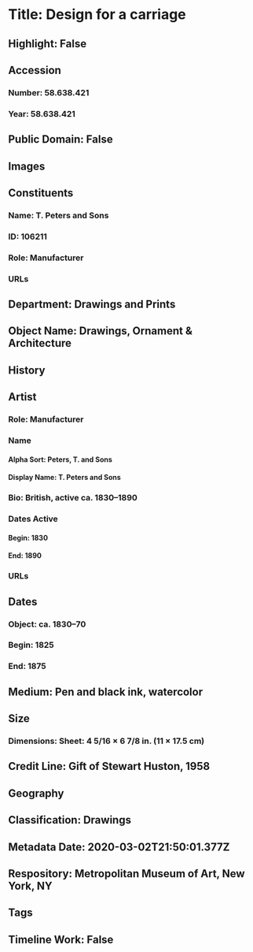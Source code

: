 # Title: Design for a carriage
## Highlight: False
## Accession
### Number: 58.638.421
### Year: 58.638.421
## Public Domain: False
## Images
## Constituents
### Name: T. Peters and Sons
### ID: 106211
### Role: Manufacturer
### URLs
## Department: Drawings and Prints
## Object Name: Drawings, Ornament & Architecture
## History
## Artist
### Role: Manufacturer
### Name
#### Alpha Sort: Peters, T. and Sons
#### Display Name: T. Peters and Sons
### Bio: British, active ca. 1830–1890
### Dates Active
#### Begin: 1830
#### End: 1890
### URLs
## Dates
### Object: ca. 1830–70
### Begin: 1825
### End: 1875
## Medium: Pen and black ink, watercolor
## Size
### Dimensions: Sheet: 4 5/16 × 6 7/8 in. (11 × 17.5 cm)
## Credit Line: Gift of Stewart Huston, 1958
## Geography
## Classification: Drawings
## Metadata Date: 2020-03-02T21:50:01.377Z
## Respository: Metropolitan Museum of Art, New York, NY
## Tags
## Timeline Work: False